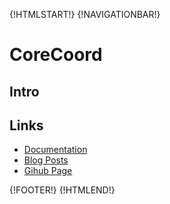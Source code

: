 {!HTMLSTART!}
{!NAVIGATIONBAR!}

# CoreCoord

## Intro 

## Links

* [Documentation](./doxygen/index.html)
* [Blog Posts](./posts/)
* [Gihub Page](https://www.github.com/AmazingCow-Game-Core/CoreCoord/)


{!FOOTER!}
{!HTMLEND!}
